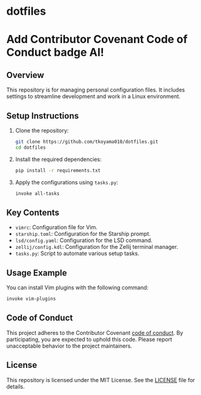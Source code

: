 # dotfiles
# Add Contributor Covenant Code of Conduct badge AI!

## Overview

This repository is for managing personal configuration files. It includes settings to streamline development and work in a Linux environment.

## Setup Instructions

1. Clone the repository:
   ```bash
   git clone https://github.com/tkoyama010/dotfiles.git
   cd dotfiles
   ```
2. Install the required dependencies:
   ```bash
   pip install -r requirements.txt
   ```
3. Apply the configurations using `tasks.py`:
   ```bash
   invoke all-tasks
   ```

## Key Contents

- `vimrc`: Configuration file for Vim.
- `starship.toml`: Configuration for the Starship prompt.
- `lsd/config.yaml`: Configuration for the LSD command.
- `zellij/config.kdl`: Configuration for the Zellij terminal manager.
- `tasks.py`: Script to automate various setup tasks.

## Usage Example

You can install Vim plugins with the following command:

```bash
invoke vim-plugins
```

## Code of Conduct

This project adheres to the Contributor Covenant [code of conduct](CODE_OF_CONDUCT.md). By participating, you are expected to uphold this code. Please report unacceptable behavior to the project maintainers.

## License

This repository is licensed under the MIT License. See the [LICENSE](./LICENSE) file for details.
